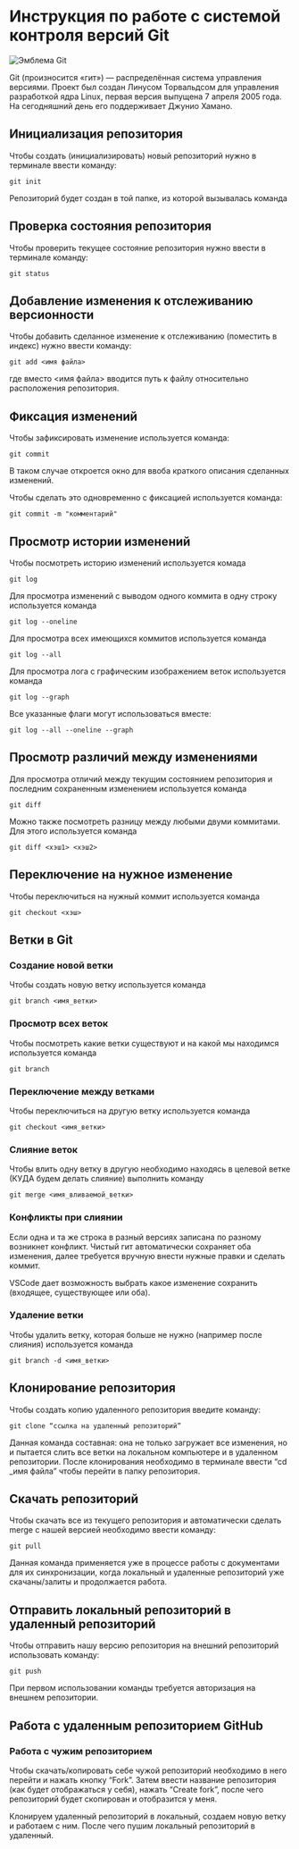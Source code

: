 # **Инструкция по работе с системой контроля версий Git**

![Эмблема Git](git.jpg)

Git (произносится «гит») — распределённая система управления версиями. Проект был создан Линусом Торвальдсом для управления разработкой ядра Linux, первая версия выпущена 7 апреля 2005 года. На сегодняшний день его поддерживает Джунио Хамано.

## Инициализация репозитория

Чтобы создать (инициализировать) новый репозиторий нужно в терминале ввести команду:

    git init

Репозиторий будет создан в той папке, из которой вызывалась команда

## Проверка состояния репозитория

Чтобы проверить текущее состояние репозитория нужно ввести в терминале команду:

    git status

## Добавление изменения к отслеживанию версионности

Чтобы добавить сделанное изменение к отслеживанию (поместить в индекс) нужно ввести команду:

    git add <имя файла>

где вместо <имя файла> вводится путь к файлу относительно расположения репозитория.

## Фиксация изменений

Чтобы зафиксировать изменение используется команда:

    git commit

В таком случае откроется окно для ввоба краткого описания сделанных изменений.

Чтобы сделать это одновременно с фиксацией используется команда:

    git commit -m "комментарий"

## Просмотр истории изменений

Чтобы посмотреть историю изменений используется комада

    git log

Для просмотра изменений с выводом одного коммита в одну строку используется команда

    git log --oneline

Для просмотра всех имеющихся коммитов используется команда

    git log --all

Для просмотра лога с графическим изображением веток используется команда

    git log --graph

Все указанные флаги могут использоваться вместе:

    git log --all --oneline --graph

## Просмотр различий между изменениями

Для просмотра отличий между текущим состоянием репозитория и последним сохраненным изменением используется команда

    git diff

Можно также посмотреть разницу между любыми двуми коммитами. Для этого используется команда

    git diff <хэш1> <хэш2>

## Переключение на нужное изменение

Чтобы переключиться на нужный коммит используется команда

    git checkout <хэш>

## Ветки в Git

### Создание новой ветки

Чтобы создать новую ветку используется команда

    git branch <имя_ветки>

### Просмотр всех веток

Чтобы посмотреть какие ветки существуют и на какой мы находимся используется команда

    git branch

### Переключение между ветками

Чтобы переключиться на другую ветку используется команда

    git checkout <имя_ветки>

### Слияние веток

Чтобы влить одну ветку в другую необходимо находясь в целевой ветке (КУДА будем делать слияние) выполнить команду

    git merge <имя_вливаемой_ветки>

### Конфликты при слиянии

Если одна и та же строка в разный версиях записана по разному возникнет конфликт.
Чистый гит автоматически сохраняет оба изменения, далее требуется вручную внести нужные правки и сделать коммит.

VSСode дает возможность выбрать какое изменение сохранить (входящее, существующее или оба).

### Удаление ветки

Чтобы удалить ветку, которая больше не нужно (например после слияния) используется команда

    git branch -d <имя_ветки>

## Клонирование репозитория
    
Чтобы создать копию удаленного репозитория введите команду:
    
    git clone “ссылка на удаленный репозиторий”
    
Данная команда составная: она не только загружает все изменения, но и пытается слить все ветки на локальном компьютере и в удаленном репозитории.
После клонирования необходимо в терминале ввести “cd _имя файла” чтобы перейти в папку репозитория.

## Скачать репозиторий

Чтобы скачать все из текущего репозитория и автоматически сделать merge с нашей версией необходимо ввести команду:

    git pull

Данная команда применяется уже в процессе работы с документами для их синхронизации, когда локальный и удаленные репозиторий уже скачаны/залиты и продолжается работа.

## Отправить локальный репозиторий в удаленный репозиторий

Чтобы отправить нашу версию репозитория на внешний репозиторий использовать команду:

    git push

При первом использовании команды требуется авторизация на внешнем репозитории.

## Работа с удаленным репозиторием GitHub

### Работа с чужим репозиторием

Чтобы скачать/копировать себе чужой репозиторий необходимо в него перейти и нажать кнопку “Fork”. Затем ввести название репозитория (как будет отображаться у себя), нажать “Create fork”, после чего репозиторий будет скопирован и отобразится у меня.

Клонируем удаленный репозиторий в локальный, создаем новую ветку и работаем с ним. После чего пушим локальный репозиторий в удаленный.

